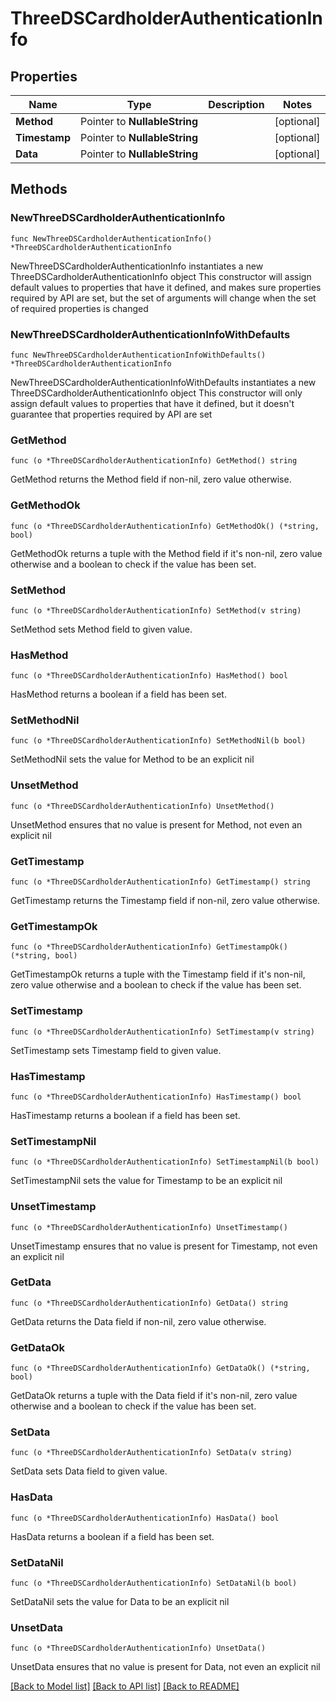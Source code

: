 # ThreeDSCardholderAuthenticationInfo

## Properties

Name | Type | Description | Notes
------------ | ------------- | ------------- | -------------
**Method** | Pointer to **NullableString** |  | [optional] 
**Timestamp** | Pointer to **NullableString** |  | [optional] 
**Data** | Pointer to **NullableString** |  | [optional] 

## Methods

### NewThreeDSCardholderAuthenticationInfo

`func NewThreeDSCardholderAuthenticationInfo() *ThreeDSCardholderAuthenticationInfo`

NewThreeDSCardholderAuthenticationInfo instantiates a new ThreeDSCardholderAuthenticationInfo object
This constructor will assign default values to properties that have it defined,
and makes sure properties required by API are set, but the set of arguments
will change when the set of required properties is changed

### NewThreeDSCardholderAuthenticationInfoWithDefaults

`func NewThreeDSCardholderAuthenticationInfoWithDefaults() *ThreeDSCardholderAuthenticationInfo`

NewThreeDSCardholderAuthenticationInfoWithDefaults instantiates a new ThreeDSCardholderAuthenticationInfo object
This constructor will only assign default values to properties that have it defined,
but it doesn't guarantee that properties required by API are set

### GetMethod

`func (o *ThreeDSCardholderAuthenticationInfo) GetMethod() string`

GetMethod returns the Method field if non-nil, zero value otherwise.

### GetMethodOk

`func (o *ThreeDSCardholderAuthenticationInfo) GetMethodOk() (*string, bool)`

GetMethodOk returns a tuple with the Method field if it's non-nil, zero value otherwise
and a boolean to check if the value has been set.

### SetMethod

`func (o *ThreeDSCardholderAuthenticationInfo) SetMethod(v string)`

SetMethod sets Method field to given value.

### HasMethod

`func (o *ThreeDSCardholderAuthenticationInfo) HasMethod() bool`

HasMethod returns a boolean if a field has been set.

### SetMethodNil

`func (o *ThreeDSCardholderAuthenticationInfo) SetMethodNil(b bool)`

 SetMethodNil sets the value for Method to be an explicit nil

### UnsetMethod
`func (o *ThreeDSCardholderAuthenticationInfo) UnsetMethod()`

UnsetMethod ensures that no value is present for Method, not even an explicit nil
### GetTimestamp

`func (o *ThreeDSCardholderAuthenticationInfo) GetTimestamp() string`

GetTimestamp returns the Timestamp field if non-nil, zero value otherwise.

### GetTimestampOk

`func (o *ThreeDSCardholderAuthenticationInfo) GetTimestampOk() (*string, bool)`

GetTimestampOk returns a tuple with the Timestamp field if it's non-nil, zero value otherwise
and a boolean to check if the value has been set.

### SetTimestamp

`func (o *ThreeDSCardholderAuthenticationInfo) SetTimestamp(v string)`

SetTimestamp sets Timestamp field to given value.

### HasTimestamp

`func (o *ThreeDSCardholderAuthenticationInfo) HasTimestamp() bool`

HasTimestamp returns a boolean if a field has been set.

### SetTimestampNil

`func (o *ThreeDSCardholderAuthenticationInfo) SetTimestampNil(b bool)`

 SetTimestampNil sets the value for Timestamp to be an explicit nil

### UnsetTimestamp
`func (o *ThreeDSCardholderAuthenticationInfo) UnsetTimestamp()`

UnsetTimestamp ensures that no value is present for Timestamp, not even an explicit nil
### GetData

`func (o *ThreeDSCardholderAuthenticationInfo) GetData() string`

GetData returns the Data field if non-nil, zero value otherwise.

### GetDataOk

`func (o *ThreeDSCardholderAuthenticationInfo) GetDataOk() (*string, bool)`

GetDataOk returns a tuple with the Data field if it's non-nil, zero value otherwise
and a boolean to check if the value has been set.

### SetData

`func (o *ThreeDSCardholderAuthenticationInfo) SetData(v string)`

SetData sets Data field to given value.

### HasData

`func (o *ThreeDSCardholderAuthenticationInfo) HasData() bool`

HasData returns a boolean if a field has been set.

### SetDataNil

`func (o *ThreeDSCardholderAuthenticationInfo) SetDataNil(b bool)`

 SetDataNil sets the value for Data to be an explicit nil

### UnsetData
`func (o *ThreeDSCardholderAuthenticationInfo) UnsetData()`

UnsetData ensures that no value is present for Data, not even an explicit nil

[[Back to Model list]](../README.md#documentation-for-models) [[Back to API list]](../README.md#documentation-for-api-endpoints) [[Back to README]](../README.md)


